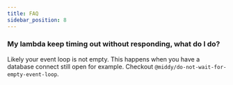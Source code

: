 ```yaml
---
title: FAQ
sidebar_position: 8
---
```


### My lambda keep timing out without responding, what do I do?

Likely your event loop is not empty. This happens when you have a database connect still open for example. Checkout `@middy/do-not-wait-for-empty-event-loop`.
